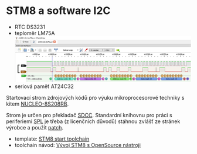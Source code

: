 STM8 a software I2C
====================

* RTC DS3231
* teploměr LM75A ![](https://github.com/hpaluch/i2c-cjmcu-75/blob/master/ch341-i2c-lm75a/assets/sigrok-ch341-i2c-read-temp.png?raw=true)
* seriová paměť AT24C32





Startovací strom zdrojových kódů pro výuku mikroprocesorové techniky s kitem
[NUCLEO-8S208RB](https://www.st.com/en/evaluation-tools/nucleo-8s208rb.html).

Strom je určen pro překladač [SDCC](http://sdcc.sourceforge.net/). Standardní
knihovnu pro práci s periferiemi 
[SPL](https://www.st.com/content/st_com/en/products/embedded-software/mcu-mpu-embedded-software/stm8-embedded-software/stsw-stm8069.html)
je třeba (z licenčních důvodů) stáhnou zvlášť ze stránek výrobce a použít
[patch](https://github.com/gicking/STM8-SPL_SDCC_patch).

* template: [STM8 start toolchain](https://github.com/spseol/STM8-start-toolchain)
* toolchain návod: [Vývoj STM8 s OpenSource nástroji](https://chytrosti.marrek.cz/vyvoj-stm8-s-opensource-nastroji.html)
